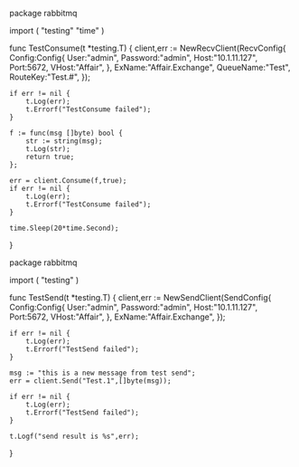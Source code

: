 

package rabbitmq

import (
	"testing"
	"time"
)

func TestConsume(t *testing.T) {
	client,err := NewRecvClient(RecvConfig{
		Config:Config{
			User:"admin",
			Password:"admin",
			Host:"10.1.11.127",
			Port:5672,
			VHost:"Affair",
		},
		ExName:"Affair.Exchange",
		QueueName:"Test",
		RouteKey:"Test.#",
	});

	if err != nil {
		t.Log(err);
		t.Errorf("TestConsume failed");
	}

	f := func(msg []byte) bool {
		str := string(msg);
		t.Log(str);
		return true;
	};

	err = client.Consume(f,true);
	if err != nil {
		t.Log(err);
		t.Errorf("TestConsume failed");
	}

	time.Sleep(20*time.Second);
}







package rabbitmq

import (
	"testing"
)

func TestSend(t *testing.T) {
	client,err := NewSendClient(SendConfig{
		Config:Config{
			User:"admin",
			Password:"admin",
			Host:"10.1.11.127",
			Port:5672,
			VHost:"Affair",
		},
		ExName:"Affair.Exchange",
	});

	if err != nil {
		t.Log(err);
		t.Errorf("TestSend failed");
	}

	msg := "this is a new message from test send";
	err = client.Send("Test.1",[]byte(msg));

	if err != nil {
		t.Log(err);
		t.Errorf("TestSend failed");
	}

	t.Logf("send result is %s",err);
}